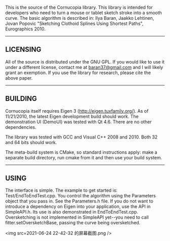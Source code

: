 This is the source of the Cornucopia library.  This library is intended
for developers who need to turn a mouse or tablet sketch stroke into a
smooth curve.  The basic algorithm is described in:
Ilya Baran, Jaakko Lehtinen, Jovan Popovic
"Sketching Clothoid Splines Using Shortest Paths",
Eurographics 2010.

---------
LICENSING
---------

All of the source is distributed under the GNU GPL.  If you would
like to use it under a different license, contact me at
baran37@gmail.com and I will likely grant an exemption.  If you
use the library for research, please cite the above paper.

--------
BUILDING
--------

Cornucopia itself requires Eigen 3 (http://eigen.tuxfamily.org/).
As of 11/21/2010, the latest Eigen development build should work.
The demonstration UI (DemoUI) was tested with Qt 4.6.  There are
no other dependencies.

The library was tested with GCC and Visual C++ 2008 and 2010.
Both 32 and 64 bits should work.

The meta-build system is CMake, so standard instructions apply:
make a separate build directory, run cmake from it and then use
your build system.

-----
USING
-----

The interface is simple.  The example to get started is:
Test/EndToEndTest.cpp.  You control the algorithm using the
Parameters object that you pass in.  See the Parameters.h file.
If you do not want to introduce a dependency on Eigen into your
application, use the API in SimpleAPI.h.  Its use is also
demonstrated in EndToEndTest.cpp.  Oversketching is not implemented
in SimpleAPI yet--you need to call fitter.setOversketchBase,
passing the curve being oversketched.


<img src=2021-06-24 22-42-32 的屏幕截图.png />

